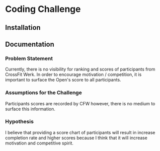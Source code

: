 # Coding Challenge
## Installation
## Documentation
### Problem Statement
Currently, there is no visibility for ranking and scores of participants from CrossFit Werk. In order to encourage motivation / competition, it is important to surface the Open's score to all participants.
### Assumptions for the Challenge
Participants scores are recorded by CFW however, there is no medium to surface this information.
### Hypothesis
I believe that providing a score chart of participants will result in increase completion rate and higher scores because I think that it will increase motivation and competitive spirit. 
